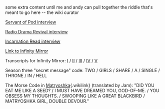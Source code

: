 some extra content until me and andy can pull together the riddle
that\'s meant to go here \-- the wiki curator

[Servant of Pod
interview](https://mabelpodcast.tumblr.com/post/633247051862425600/check-us-out-on-servant-of-pod-joining-the)

[Radio Drama Revival
interview](https://open.spotify.com/episode/2i2aD9v3wW8KkOm0h4vUsh?si=f801b1af670d46c1)

[Incarnation Read
interview](https://open.spotify.com/episode/6IEnKRb0fsNtVVgtYdyXAM?si=8cc76574f3024ef4)

[Link to Infinity
Mirror](https://archive.org/details/podcast_mabel_infinity-mirror-part-one-tre_1000413500820)

Transcripts for Infinity Mirror:
[I](http://becca-delarosa.squarespace.com/s/Infinity-Mirror-Part-One-Tressa.pdf)
/ [II](http://mabelpodcast.com/s/IM-PART-2-FROM-THE-WALLS.pdf) /
[III](http://mabelpodcast.com/s/INFINITY-MIRROR-PART-THREE-YOU-AND-ME-AND-THE-DEVIL-MAKES-THREE.pdf)
/ [IV](http://mabelpodcast.com/s/Infinity-Mirror-4-Invocation.pdf) /
[V](https://mabelpodcast.com/s/Infinity-Mirror-Part-Five.pdf)

Season three \"secret message\" code: TWO / GIRLS / SHARE / A / SINGLE /
THRONE / IN / HELL

The Morse Code in
[Matryoshka](Episode_Twenty-Eight:_Matryoshka "Matryoshka"){.wikilink}
(translated by Jam): \"DID YOU EAT ME LIKE A SEED? / I MUST HAVE DREAMED
YOU, GOD-OF-ME. / YOU OBSESS MY THOUGHTS. / SWOOPING LIKE A GREAT
BLACKBIRD / MATRYOSHKA GIRL, DOUBLE DEVOUR.\"

